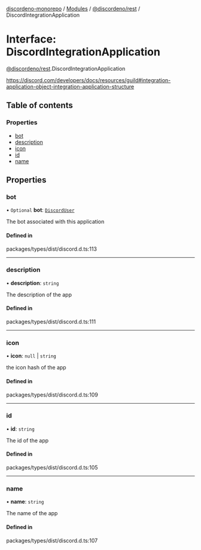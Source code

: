 [discordeno-monorepo](../README.md) / [Modules](../modules.md) / [@discordeno/rest](../modules/discordeno_rest.md) / DiscordIntegrationApplication

# Interface: DiscordIntegrationApplication

[@discordeno/rest](../modules/discordeno_rest.md).DiscordIntegrationApplication

https://discord.com/developers/docs/resources/guild#integration-application-object-integration-application-structure

## Table of contents

### Properties

- [bot](discordeno_rest.DiscordIntegrationApplication.md#bot)
- [description](discordeno_rest.DiscordIntegrationApplication.md#description)
- [icon](discordeno_rest.DiscordIntegrationApplication.md#icon)
- [id](discordeno_rest.DiscordIntegrationApplication.md#id)
- [name](discordeno_rest.DiscordIntegrationApplication.md#name)

## Properties

### bot

• `Optional` **bot**: [`DiscordUser`](discordeno_rest.DiscordUser.md)

The bot associated with this application

#### Defined in

packages/types/dist/discord.d.ts:113

---

### description

• **description**: `string`

The description of the app

#### Defined in

packages/types/dist/discord.d.ts:111

---

### icon

• **icon**: `null` \| `string`

the icon hash of the app

#### Defined in

packages/types/dist/discord.d.ts:109

---

### id

• **id**: `string`

The id of the app

#### Defined in

packages/types/dist/discord.d.ts:105

---

### name

• **name**: `string`

The name of the app

#### Defined in

packages/types/dist/discord.d.ts:107
